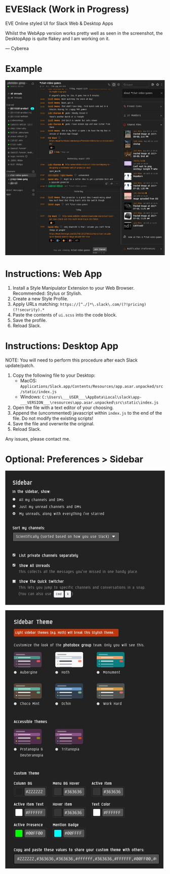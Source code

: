 # EVESlack (Work in Progress)
EVE Online styled UI for Slack Web &amp; Desktop Apps

Whilst the WebApp version works pretty well as seen in the screenshot, the DesktopApp is quite flakey and I am working on it.

— Cyberea

# Example

![EVE Slack](https://raw.githubusercontent.com/cyberea/EVESlack/master/assets/screenshot.jpg)

# Instructions: Web App

1. Install a Style Manipulator Extension to your Web Browser. Recommended: Stylus or Stylish.
1. Create a new Style Profile.
1. Apply URLs matching: `https://[^./]*\.slack\.com/(?!pricing)(?!security).*`
1. Paste the contents of `ui.scss` into the code block.
1. Save the profile.
1. Reload Slack.

# Instructions: Desktop App

NOTE: You will need to perform this procedure after each Slack update/patch.

1. Copy the following file to your Desktop:
    - MacOS: `Applications/Slack.app/Contents/Resources/app.asar.unpacked/src/static/index.js`
    - Windows: `C:\Users\___USER___\AppData\Local\slack\app-___VERSION___\resources\app.asar.unpacked\src\static\index.js`
1. Open the file with a text editor of your choosing.
1. Append the (uncommented) javascript within `index.js` to the end of the file. Do not modify the existing scripts!
1. Save the file and overwrite the original.
1. Reload Slack.

Any issues, please contact me.

# Optional: Preferences > Sidebar

![Preferences 1](https://raw.githubusercontent.com/cyberea/EVESlack/master/assets/slack-preferences-sidebar-1.jpg)

![Preferences 2](https://raw.githubusercontent.com/cyberea/EVESlack/master/assets/slack-preferences-sidebar-2.jpg)
